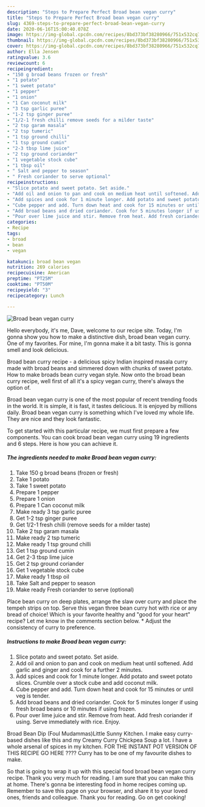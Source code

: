```yaml
---
description: "Steps to Prepare Perfect Broad bean vegan curry"
title: "Steps to Prepare Perfect Broad bean vegan curry"
slug: 4369-steps-to-prepare-perfect-broad-bean-vegan-curry
date: 2020-06-16T15:00:40.078Z
image: https://img-global.cpcdn.com/recipes/8bd373bf38280966/751x532cq70/broad-bean-vegan-curry-recipe-main-photo.jpg
thumbnail: https://img-global.cpcdn.com/recipes/8bd373bf38280966/751x532cq70/broad-bean-vegan-curry-recipe-main-photo.jpg
cover: https://img-global.cpcdn.com/recipes/8bd373bf38280966/751x532cq70/broad-bean-vegan-curry-recipe-main-photo.jpg
author: Ella Jensen
ratingvalue: 3.6
reviewcount: 6
recipeingredient:
- "150 g broad beans frozen or fresh"
- "1 potato"
- "1 sweet potato"
- "1 pepper"
- "1 onion"
- "1 Can coconut milk"
- "3 tsp garlic puree"
- "1-2 tsp ginger puree"
- "1/2-1 fresh chilli remove seeds for a milder taste"
- "2 tsp garam masala"
- "2 tsp tumeric"
- "1 tsp ground chilli"
- "1 tsp ground cumin"
- "2-3 tbsp lime juice"
- "2 tsp ground coriander"
- "1 vegetable stock cube"
- "1 tbsp oil"
- " Salt and pepper to season"
- " Fresh coriander to serve optional"
recipeinstructions:
- "Slice potato and sweet potato. Set aside."
- "Add oil and onion to pan and cook on medium heat until softened. Add garlic and ginger and cook for a further 2 minutes."
- "Add spices and cook for 1 minute longer. Add potato and sweet potato slices. Crumble over a stock cube and add coconut milk."
- "Cube pepper and add. Turn down heat and cook for 15 minutes or until veg is tender."
- "Add broad beans and dried coriander. Cook for 5 minutes longer if using fresh broad beans or 10 minutes if using frozen."
- "Pour over lime juice and stir. Remove from heat. Add fresh coriander if using. Serve immediately with rice. Enjoy."
categories:
- Recipe
tags:
- broad
- bean
- vegan

katakunci: broad bean vegan 
nutrition: 269 calories
recipecuisine: American
preptime: "PT25M"
cooktime: "PT50M"
recipeyield: "3"
recipecategory: Lunch

---
```



![Broad bean vegan curry](https://img-global.cpcdn.com/recipes/8bd373bf38280966/751x532cq70/broad-bean-vegan-curry-recipe-main-photo.jpg)

Hello everybody, it's me, Dave, welcome to our recipe site. Today, I'm gonna show you how to make a distinctive dish, broad bean vegan curry. One of my favorites. For mine, I'm gonna make it a bit tasty. This is gonna smell and look delicious.

Broad bean curry recipe - a delicious spicy Indian inspired masala curry made with broad beans and simmered down with chunks of sweet potato. How to make broads bean curry vegan style. Now onto the broad bean curry recipe, well first of all it&#39;s a spicy vegan curry, there&#39;s always the option of.

Broad bean vegan curry is one of the most popular of recent trending foods in the world. It is simple, it is fast, it tastes delicious. It is enjoyed by millions daily. Broad bean vegan curry is something which I've loved my whole life. They are nice and they look fantastic.


To get started with this particular recipe, we must first prepare a few components. You can cook broad bean vegan curry using 19 ingredients and 6 steps. Here is how you can achieve it.

<!--inarticleads1-->

##### The ingredients needed to make Broad bean vegan curry:

1. Take 150 g broad beans (frozen or fresh)
1. Take 1 potato
1. Take 1 sweet potato
1. Prepare 1 pepper
1. Prepare 1 onion
1. Prepare 1 Can coconut milk
1. Make ready 3 tsp garlic puree
1. Get 1-2 tsp ginger puree
1. Get 1/2-1 fresh chilli (remove seeds for a milder taste)
1. Take 2 tsp garam masala
1. Make ready 2 tsp tumeric
1. Make ready 1 tsp ground chilli
1. Get 1 tsp ground cumin
1. Get 2-3 tbsp lime juice
1. Get 2 tsp ground coriander
1. Get 1 vegetable stock cube
1. Make ready 1 tbsp oil
1. Take  Salt and pepper to season
1. Make ready  Fresh coriander to serve (optional)


Place bean curry on deep plates, arrange the slaw over curry and place the tempeh strips on top. Serve this vegan three bean curry hot with rice or any bread of choice! Which is your favorite healthy and &#34;good for your heart&#34; recipe? Let me know in the comments section below. * Adjust the consistency of curry to preference. 

<!--inarticleads2-->

##### Instructions to make Broad bean vegan curry:

1. Slice potato and sweet potato. Set aside.
1. Add oil and onion to pan and cook on medium heat until softened. Add garlic and ginger and cook for a further 2 minutes.
1. Add spices and cook for 1 minute longer. Add potato and sweet potato slices. Crumble over a stock cube and add coconut milk.
1. Cube pepper and add. Turn down heat and cook for 15 minutes or until veg is tender.
1. Add broad beans and dried coriander. Cook for 5 minutes longer if using fresh broad beans or 10 minutes if using frozen.
1. Pour over lime juice and stir. Remove from heat. Add fresh coriander if using. Serve immediately with rice. Enjoy.


Broad Bean Dip (Foul Mudammas)Little Sunny Kitchen. I make easy curry-based dishes like this and my Creamy Curry Chickpea Soup a lot. I have a whole arsenal of spices in my kitchen. FOR THE INSTANT POT VERSION OF THIS RECIPE GO HERE ???? Curry has to be one of my favourite dishes to make. 

So that is going to wrap it up with this special food broad bean vegan curry recipe. Thank you very much for reading. I am sure that you can make this at home. There's gonna be interesting food in home recipes coming up. Remember to save this page on your browser, and share it to your loved ones, friends and colleague. Thank you for reading. Go on get cooking!
